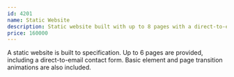 ```yaml
---
id: 4201
name: Static Website
description: Static website built with up to 8 pages with a direct-to-email contact form.
price: 160000
---
```


A static website is built to specification. Up to 6 pages are provided, including a direct-to-email contact form. Basic element and page transition animations are also included.

